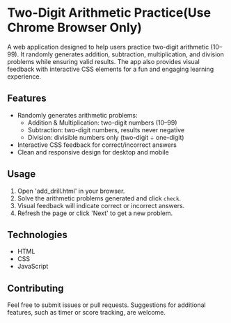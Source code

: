 # Two-Digit Arithmetic Practice(Use Chrome Browser Only)
A web application designed to help users practice two-digit arithmetic (10–99). It randomly generates addition, subtraction, multiplication, and division problems while ensuring valid results. The app also provides visual feedback with interactive CSS elements for a fun and engaging learning experience.
## Features
- Randomly generates arithmetic problems:
  - Addition & Multiplication: two-digit numbers (10–99)
  - Subtraction: two-digit numbers, results never negative
  - Division: divisible numbers only (two-digit ÷ one-digit)
- Interactive CSS feedback for correct/incorrect answers
- Clean and responsive design for desktop and mobile
## Usage
1. Open 'add_drill.html' in your browser.
2. Solve the arithmetic problems generated and click `check`.
3. Visual feedback will indicate correct or incorrect answers.
4. Refresh the page or click 'Next' to get a new problem.
## Technologies
- HTML
- CSS
- JavaScript
## Contributing
Feel free to submit issues or pull requests. Suggestions for additional features, such as timer or score tracking, are welcome.
